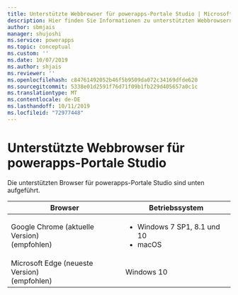 ```yaml
---
title: Unterstützte Webbrowser für powerapps-Portale Studio | Microsoft-Dokumentation
description: Hier finden Sie Informationen zu unterstützten Webbrowsern für powerapps-Portale Studio.
author: sbmjais
manager: shujoshi
ms.service: powerapps
ms.topic: conceptual
ms.custom: ''
ms.date: 10/07/2019
ms.author: shjais
ms.reviewer: ''
ms.openlocfilehash: c84761492052b46f5b9509da072c34169dfde620
ms.sourcegitcommit: 5338e01d2591f76d71f09b1fb229d405657a0c1c
ms.translationtype: MT
ms.contentlocale: de-DE
ms.lasthandoff: 10/11/2019
ms.locfileid: "72977448"
---
```

# <a name="supported-web-browsers-for-powerapps-portals-studio"></a>Unterstützte Webbrowser für powerapps-Portale Studio

Die unterstützten Browser für powerapps-Portale Studio sind unten aufgeführt.

| **Browser**                     | **Betriebssystem**           |
|---------------------------------|--------------------------------|
| Google Chrome (aktuelle Version)<br>(empfohlen)                    | <ul><li>Windows 7 SP1, 8.1 und 10</li><li>macOS</li></ul>      |
| Microsoft Edge (neueste Version)<br> (empfohlen)                    | Windows 10                     |
